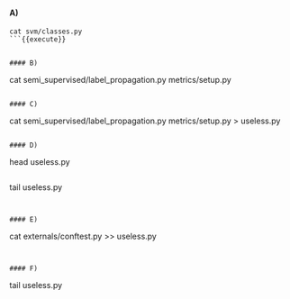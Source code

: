#### A)

```
cat svm/classes.py
```{{execute}}


#### B)

```
cat semi_supervised/label_propagation.py metrics/setup.py
```{{execute}}

#### C)

```
cat semi_supervised/label_propagation.py metrics/setup.py > useless.py
```{{execute}}

#### D)

```
head useless.py
```{{execute}}

```
tail useless.py
```{{execute}}


#### E)

```
cat externals/conftest.py >> useless.py
```{{execute}}


#### F)

```
tail useless.py
```{{execute}}

